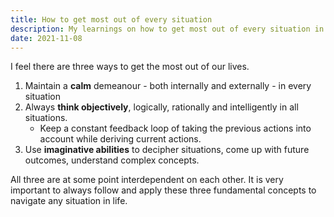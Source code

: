 ```yaml
---
title: How to get most out of every situation
description: My learnings on how to get most out of every situation in life
date: 2021-11-08
---
```


I feel there are three ways to get the most out of our lives.

1. Maintain a **calm** demeanour - both internally and externally - in every situation
2. Always **think objectively**, logically, rationally and intelligently in all situations.
    - Keep a constant feedback loop of taking the previous actions into account while deriving current actions.
3. Use **imaginative abilities** to decipher situations, come up with future outcomes, understand complex concepts.


All three are at some point interdependent on each other. It is very important to always follow and apply these three fundamental concepts to navigate any situation in life.
